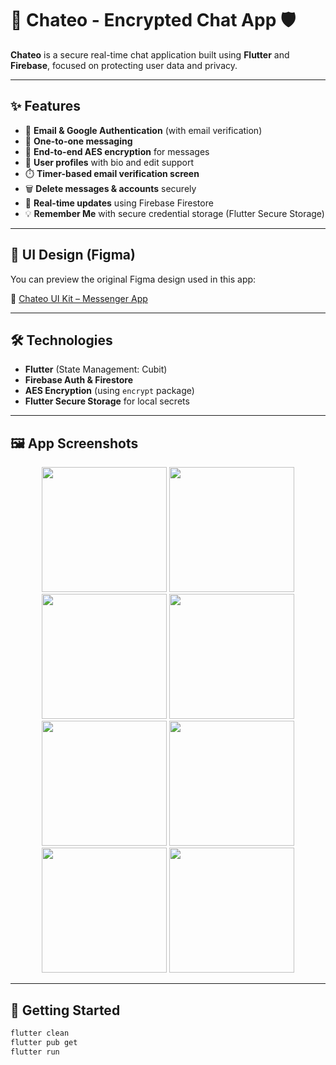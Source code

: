 # 💬 Chateo - Encrypted Chat App 🛡️

**Chateo** is a secure real-time chat application built using **Flutter** and **Firebase**, focused on protecting user data and privacy.

---

## ✨ Features

- 🔐 **Email & Google Authentication** (with email verification)
- 💬 **One-to-one messaging**
- 🧾 **End-to-end AES encryption** for messages
- 👤 **User profiles** with bio and edit support
- ⏱️ **Timer-based email verification screen**
- 🗑️ **Delete messages & accounts** securely
- 🔄 **Real-time updates** using Firebase Firestore
- 💡 **Remember Me** with secure credential storage (Flutter Secure Storage)

---

## 🎨 UI Design (Figma)

You can preview the original Figma design used in this app:

📎 [Chateo UI Kit – Messenger App](https://www.figma.com/community/file/980835105690634391/chateo-ui-kit-messenger-app)

---

## 🛠️ Technologies

- **Flutter** (State Management: Cubit)
- **Firebase Auth & Firestore**
- **AES Encryption** (using `encrypt` package)
- **Flutter Secure Storage** for local secrets

---

## 🖼 App Screenshots

<div align="center">
  <img src="https://github.com/user-attachments/assets/d6f75ae8-20f4-401a-9e08-86b980453cca" width="200" />
  <img src="https://github.com/user-attachments/assets/fe0adccd-8324-4eb5-bf98-5a4f4f4513a7" width="200" />
  <img src="https://github.com/user-attachments/assets/c94e2c3b-d512-4092-b81e-6413be5b64e9" width="200" />
  <img src="https://github.com/user-attachments/assets/e842b280-ca1d-49cd-9f25-152ab0090e01" width="200" />
  <img src="https://github.com/user-attachments/assets/26e11304-f731-4bd5-add3-72c60a48bb48" width="200" />
  <img src="https://github.com/user-attachments/assets/199f0885-dee2-4590-9c5c-2a4ec3a12e8f" width="200" />
  <img src="https://github.com/user-attachments/assets/7c7e18e2-6f82-486f-9edc-a134b8b466b2" width="200" />
  <img src="https://github.com/user-attachments/assets/f7a801e9-ec3b-46a2-9fa6-2d77f499a346" width="200" />

</div>

---

## 🚀 Getting Started

```bash
flutter clean
flutter pub get
flutter run
 


